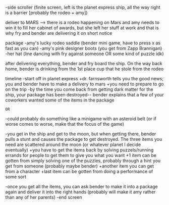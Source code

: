 -side scroller (finite screen, left is the planet express ship, all the way right is a barrier [probably the rodeo + amy])

deliver to MARS --> there is a rodeo happening on Mars and amy needs to win it to fill her cabinet of awards, but she left her
stuff at work and that is why fry and bender are delivering it on short notice

package
   -amy's lucky rodeo saddle (bender mini game, have to press x as fast as you can)
   -amy's pink designer boots (you get from Zapp Brannigan)
   -her hat (line dancing with fry against someone OR some kind of puzzle idk)

after delivering everything, bender and fry board the ship. On the way back home, bender is drinking from the 1st place cup that he stole from the rodeo

timeline
-start off in planet express
	+dr. farnsworth tells you the good news; you and bender have to make a delivery to mars
	+you need to prepare to go on the trip
-by the time you come back from getting dark matter for the ship, your package has been destroyed-- bender explains that a few of your coworkers
	wanted some of the items in the package
	
	OR

-could probably do something like a minigame with an asteroid belt (or if worse comes to worse, make that the focus of the game)
	
-you get in the ship and get to the moon, but when getting there, bender pulls a stunt and causes the package to get destroyed. The three items you need are
scattered around the moon (or whatever planet I decide eventually)
	+you have to get the items back by solving puzzels/running errands for people to get them to give you what you want
	+1 item can be gotten from simply solving one of the puzzles, probably through a hint you get from someone (probably maybe bender)
	+another item you can get from a character
	+last item can be gotten from doing a performance of some sort

-once you get all the items, you can ask bender to make it into a package again and deliver it into the right hands (probably will make it amy rather than any of her parents)
-end screen

